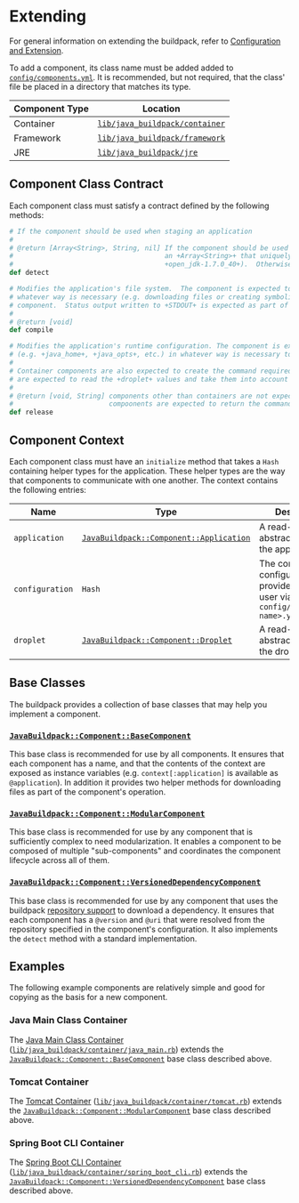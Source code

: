 # Extending
For general information on extending the buildpack, refer to [Configuration and Extension](../README.md#configuration-and-extension).

To add a component, its class name must be added added to [`config/components.yml`][].  It is recommended, but not required, that the class' file be placed in a directory that matches its type.

| Component Type | Location
| -------------- | --------
| Container | [`lib/java_buildpack/container`][]
| Framework | [`lib/java_buildpack/framework`][]
| JRE | [`lib/java_buildpack/jre`][]

## Component Class Contract
Each component class must satisfy a contract defined by the following methods:

```ruby
# If the component should be used when staging an application
#
# @return [Array<String>, String, nil] If the component should be used when staging the application, a +String+ or
#                                      an +Array<String>+ that uniquely identifies the component (e.g.
#                                      +open_jdk-1.7.0_40+).  Otherwise, +nil+.
def detect

# Modifies the application's file system.  The component is expected to transform the application's file system in
# whatever way is necessary (e.g. downloading files or creating symbolic links) to support the function of the
# component.  Status output written to +STDOUT+ is expected as part of this invocation.
#
# @return [void]
def compile

# Modifies the application's runtime configuration. The component is expected to transform members of the +droplet+
# (e.g. +java_home+, +java_opts+, etc.) in whatever way is necessary to support the function of the component.
#
# Container components are also expected to create the command required to run the application.  These components
# are expected to read the +droplet+ values and take them into account when creating the command.
#
# @return [void, String] components other than containers are not expected to return any value.  Container
#                        compoonents are expected to return the command required to run the application.
def release
```

## Component Context
Each component class must have an `initialize` method that takes a `Hash` containing helper types for the application.  These helper types are the way that components to communicate with one another.  The context contains the following entries:

| Name | Type | Description
| ---- | ---- | -----------
| `application` | [`JavaBuildpack::Component::Application`][] | A read-only abstraction around the application
| `configuration` | `Hash` | The component configuration provided by the user via `config/<component-name>.yml`
| `droplet` | [`JavaBuildpack::Component::Droplet`][] | A read-write abstraction around the droplet


## Base Classes
The buildpack provides a collection of base classes that may help you implement a component.

### [`JavaBuildpack::Component::BaseComponent`][]
This base class is recommended for use by all components.  It ensures that each component has a name, and that the contents of the context are exposed as instance variables (e.g. `context[:application]` is available as `@application`).  In addition it provides two helper methods for downloading files as part of the component's operation.

### [`JavaBuildpack::Component::ModularComponent`][]
This base class is recommended for use by any component that is sufficiently complex to need modularization.  It enables a component to be composed of multiple "sub-components" and coordinates the component lifecycle across all of them.

### [`JavaBuildpack::Component::VersionedDependencyComponent`][]
This base class is recommended for use by any component that uses the buildpack [repository support][] to download a dependency.  It ensures that each component has a `@version` and `@uri` that were resolved from the repository specified in the component's configuration.  It also implements the `detect` method with a standard implementation.

## Examples
The following example components are relatively simple and good for copying as the basis for a new component.

### Java Main Class Container
The [Java Main Class Container](container-java_main.md) ([`lib/java_buildpack/container/java_main.rb`](../lib/java_buildpack/container/main.rb)) extends the [`JavaBuildpack::Component::BaseComponent`](../lib/java_buildpack/component/base_component.rb) base class described above.

### Tomcat Container
The [Tomcat Container](container-tomcat.md) ([`lib/java_buildpack/container/tomcat.rb`](../lib/java_buildpack/container/tomcat.rb)) extends the [`JavaBuildpack::Component::ModularComponent`](../lib/java_buildpack/component/modular_component.rb) base class described above.

### Spring Boot CLI Container
The [Spring Boot CLI Container](container-spring_boot_cli.md) ([`lib/java_buildpack/container/spring_boot_cli.rb`](../lib/java_buildpack/container/spring_boot_cli.rb)) extends the [`JavaBuildpack::Component::VersionedDependencyComponent`](../lib/java_buildpack/component/versioned_dependency_component.rb) base class described above.

[`config/components.yml`]: ../config/components.yml
[`JavaBuildpack::Component::Application`]: extending-application.md
[`JavaBuildpack::Component::BaseComponent`]: extending-base_component.md
[`JavaBuildpack::Component::Droplet`]: extending-droplet.md
[`JavaBuildpack::Component::ModularComponent`]: extending-modular_component.md
[`JavaBuildpack::Component::VersionedDependencyComponent`]: extending-versioned_dependency_component.md
[`lib/java_buildpack/container`]: ../lib/java_buildpack/container
[`lib/java_buildpack/framework`]: ../lib/java_buildpack/framework
[`lib/java_buildpack/jre`]: ../lib/java_buildpack/jre
[repository support]: extending-repositories.md


